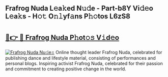 ## Frafrog Nuda L𝚎a𝚔ed N𝚞𝚍e - Part-b8Y Vi𝚍𝚎o L𝚎a𝚔s - H𝚘𝚝 O𝚗𝚕yf𝚊ns P𝚑𝚘tos L6zS8

# <h2><a href="http://kf4rivd.oniu.top/?m=Frafrog+Nuda">🔗👉 🔴 Frafrog Nuda P𝚑ot𝚘𝚜 V𝚒d𝚎o</a></h2>

[![Frafrog Nuda Nu𝚍e𝚜](https://i.imgur.com/0qMVB7G.gif)](http://kf4rivd.oniu.top/?m=Frafrog+Nuda)
Online thought leader Frafrog Nuda, celebrated for publishing dance and lifestyle material, consisting of performances and personal blogs. Inspiring activist Frafrog Nuda, celebrated for their passion and commitment to creating positive change in the world.  
